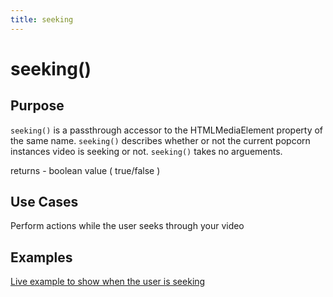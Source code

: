 ```yaml
---
title: seeking
---
```

# seeking() #

## Purpose ##

`seeking()` is a passthrough accessor to the HTMLMediaElement property of the same name. `seeking()` describes whether or not the current popcorn instances video is seeking or not.  `seeking()` takes no arguements.

returns - boolean value ( true/false )

## Use Cases ##

Perform actions while the user seeks through your video

## Examples ##

[Live example to show when the user is seeking](http://jsfiddle.net/popcornjs/gquDv/)

